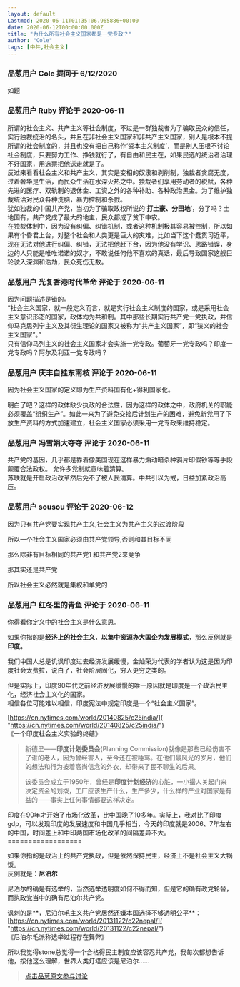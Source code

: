```yaml
---
layout: default
Lastmod: 2020-06-11T01:35:06.965886+00:00
date: 2020-06-12T00:00:00.000Z
title: "为什么所有社会主义国家都是一党专政？"
author: "Cole"
tags: [中共,社会主义]
---
```



### 品葱用户 **Cole** 提问于 6/12/2020
    
如题
    
                

### 品葱用户 **Ruby** 评论于 2020-06-11
        
所谓的社会主义、共产主义等社会制度，不过是一群独裁者为了骗取民众的信任，实行独裁统治的名头，并且在非社会主义国家和非共产主义国家，别人是根本不提所谓的社会制度的，并且也没有把自己称作‘资本主义制度’，而是别人压根不讨论社会制度，只要努力工作、挣钱就行了，有自由和民主在，如果民选的统治者治理不好国家，用选票把他送走就是了。  
反过来看看社会主义和共产主义，其实是变相的奴隶和剥削制，独裁者贪腐无度，过着奢华是生活，而民众生活在水深火热之中。独裁者们享用劳动者的税赋，各种先进的医疗、双轨制的退休金、工资之外的各种补助、各种政治黑金。为了维护独裁统治对民众各种洗脑，暴力控制和杀戮。  
犹如独裁的中国共产党，当初为了骗取政权所说的‘**打土豪、分田地**’，分了吗？土地国有，共产党成了最大的地主，民众都成了贫下中农。  
在独裁体制中，因为没有纠偏、纠错机制，或者这种机制极其容易被控制，所以如果有个昏君上台，对整个社会和人类更是巨大的灾难，比如当下这个蠢货习近平，现在无法对他进行纠偏、纠错，无法把他赶下台，因为他没有学识、思路错误，身边的人只能是唯唯诺诺的奴才，不敢说任何他不喜欢的真话，最后导致国家这艘巨轮驶入深渊和浩劫，民众死伤无数。
        
                

### 品葱用户 **光复香港时代革命** 评论于 2020-06-11
        
因为问题描述是错的。  
“社会主义国家，就一般定义而言，就是实行社会主义制度的国家，或是采用社会主义意识形态的国家，政体均为共和制。其中那些长期实行共产党一党执政，并信仰马克思列宁主义及其衍生理论的国家又被称为“共产主义国家”，即“狭义的社会主义国家”。”  
只有信仰马列主义的社会主义国家才会实施一党专政。葡萄牙一党专政吗？印度一党专政吗？阿尔及利亚一党专政吗？
        
                

### 品葱用户 **庆丰自挂东南枝** 评论于 2020-06-11
        
因为社会主义国家的定义即为生产资料国有化+得利国家化。  
  
明白了吧？这样的政体缺少执政的合法性，因为这样的政体之中，政府机关的职能必须覆盖“组织生产”。如此一来为了避免交接后计划生产的困难，避免新党用了下放生产资料的方式加速建立，社会主义国家必须采用一党专政来维持稳定。
        
                

### 品葱用户 **冯雪娟大夺夺** 评论于 2020-06-11
        
共产党的基因，几乎都是靠着像美国现在这样暴力煽动暗杀种鸦片印假钞等等手段颠覆合法政权。 允许多党制就意味着清算。  
苏联就是开启政治改革然后免不了被人民清算。中共引以为戒，日益加紧政治高压。
        
                

### 品葱用户 **sousou** 评论于 2020-06-12
        
因为只有共产党要实现共产主义,社会主义为共产主义的过渡阶段  
  
所以一个社会主义国家必须由共产党领导,否则和其目标不同  
  
那么除非有目标相同的共产党1 和共产党2来竞争  
  
那其实还是共产党  
  
所以社会主义必然就是集权和单党的
        
                

### 品葱用户 **红冬里的青鱼** 评论于 2020-06-11
        
你得看你定义中的社会主义是什么意思。  
  
如果你指的是**经济上的社会主义**，**以集中资源办大国企为发展模式**，那么反例就是**印度。**  
  
我们中国人总是讥讽印度过去经济发展缓慢，金灿荣为代表的学者认为这是因为印度社会太费拉，说白了，社会阶层固化，穷人更穷之类的。  
  
但是实际上，印度90年代之前经济发展缓慢的唯一原因就是印度是一个政治民主化，经济社会主义化的国家。  
相信各位可能难以相信，印度宪法中规定印度是一个“社会主义国家”。  
  
[https://cn.nytimes.com/world/20140825/c25india/]( "https://cn.nytimes.com/world/20140825/c25india/")  
《一个印度社会主义实验的终结》  

> 新德里——**印度计划委员会**(Planning Commission)就像是那些已经伤害不了谁的老人，因为曾经害人，至今还在被唾骂。在他们最风光的岁月，他们的想法和行为披着高尚信念的外衣，却带来了民不聊生的后果。  
>   
> 该委员会成立于1950年，曾经是**印度计划经济**的心脏，一小撮人关起门来决定资金的划拨，工厂应该生产什么，生产多少，什么样的产业对国家是有益的——事实上任何事情都要这样决定。

  
  
印度在90年才开始了市场化改革，比中国晚了10多年。实际上，我对比了印度gdp，可以发现印度的发展速度和中国几乎相当，今天的印度就是2006、7年左右的中国，时间差上和中印两国市场化改革的间隔差异不大。  
\==================  
  
如果你指的是政治上的共产党执政，但是依然保持民主，经济上不是社会主义大锅饭。  
反例就是：**尼泊尔**  
  
尼泊尔的确是有选举的，当然选举透明度如何不得而知，但是它的确有政党轮替，而执政党当中的确有尼泊尔共产党。  
  
讽刺的是**，尼泊尔毛主义共产党居然还嫌本国选择不够透明公平**：  
[https://cn.nytimes.com/world/20131122/c22nepal/]( "https://cn.nytimes.com/world/20131122/c22nepal/")  
《尼泊尔毛派称选举过程存在舞弊》  
  
所以我觉得stone总觉得一个合格得民主制度应该容忍共产党，我每次都想告诉他，按他这么理解，世界人类灯塔应该是尼泊尔……
        
                





> [点击品葱原文参与讨论](https://pincong.rocks/question/27108)

